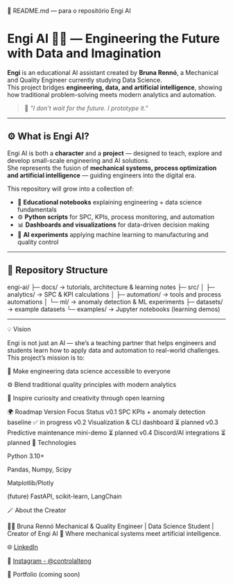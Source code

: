 💜 README.md — para o repositório Engi AI
# Engi AI 🤖💜 — Engineering the Future with Data and Imagination

**Engi** is an educational AI assistant created by **Bruna Rennó**, a Mechanical and Quality Engineer currently studying Data Science.  
This project bridges **engineering, data, and artificial intelligence**, showing how traditional problem-solving meets modern analytics and automation.

> 💬 *"I don’t wait for the future. I prototype it."*

---

## ⚙️ What is Engi AI?

Engi AI is both a **character** and a **project** — designed to teach, explore and develop small-scale engineering and AI solutions.  
She represents the fusion of **mechanical systems, process optimization and artificial intelligence** — guiding engineers into the digital era.

This repository will grow into a collection of:
- 🧠 **Educational notebooks** explaining engineering + data science fundamentals  
- ⚙️ **Python scripts** for SPC, KPIs, process monitoring, and automation  
- 📊 **Dashboards and visualizations** for data-driven decision making  
- 🤖 **AI experiments** applying machine learning to manufacturing and quality control

---

## 🧩 Repository Structure



engi-ai/
├─ docs/ → tutorials, architecture & learning notes
├─ src/
│ ├─ analytics/ → SPC & KPI calculations
│ ├─ automation/ → tools and process automations
│ └─ ml/ → anomaly detection & ML experiments
├─ datasets/ → example datasets
└─ examples/ → Jupyter notebooks (learning demos)


---

💡 Vision

Engi is not just an AI — she’s a teaching partner that helps engineers and students learn how to apply data and automation to real-world challenges.
This project’s mission is to:

📘 Make engineering data science accessible to everyone

⚙️ Blend traditional quality principles with modern analytics

💜 Inspire curiosity and creativity through open learning

🌍 Roadmap
Version	Focus	Status
v0.1	SPC KPIs + anomaly detection baseline	✅ in progress
v0.2	Visualization & CLI dashboard	⏳ planned
v0.3	Predictive maintenance mini-demo	⏳ planned
v0.4	Discord/AI integrations	⏳ planned
🧠 Technologies

Python 3.10+

Pandas, Numpy, Scipy

Matplotlib/Plotly

(future) FastAPI, scikit-learn, LangChain

🪄 About the Creator

👩‍💻 Bruna Rennó
Mechanical & Quality Engineer | Data Science Student | Creator of Engi AI
💬 Where mechanical systems meet artificial intelligence.

🌐 [LinkedIn](https://www.linkedin.com/in/brunaffrenno/)  

💜 [Instagram - @controlalteng](https://www.instagram.com/controlalteng) 

🧠 Portfolio (coming soon)
